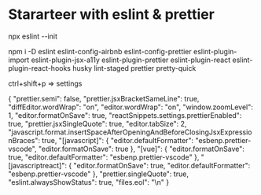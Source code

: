 # Stararteer with eslint & prettier

npx eslint --init

npm i -D eslint eslint-config-airbnb eslint-config-prettier eslint-plugin-import eslint-plugin-jsx-a11y eslint-plugin-prettier eslint-plugin-react eslint-plugin-react-hooks husky lint-staged prettier pretty-quick


ctrl+shift+p => settings

{
    "prettier.semi": false,
    "prettier.jsxBracketSameLine": true,
    "diffEditor.wordWrap": "on",
    "editor.wordWrap": "on",
    "window.zoomLevel": 1,
    "editor.formatOnSave": true,
    "reactSnippets.settings.prettierEnabled": true,
    "prettier.jsxSingleQuote": true,
    "editor.tabSize": 2,
    "javascript.format.insertSpaceAfterOpeningAndBeforeClosingJsxExpressionBraces": true,
    "[javascript]": {
        "editor.defaultFormatter": "esbenp.prettier-vscode",
        "editor.formatOnSave": true
    },
    "[vue]": {
        "editor.formatOnSave": true,
        "editor.defaultFormatter": "esbenp.prettier-vscode"
    },
    "[javascriptreact]": {
        "editor.formatOnSave": true,
        "editor.defaultFormatter": "esbenp.prettier-vscode"
    },
    "prettier.singleQuote": true,
    "eslint.alwaysShowStatus": true,
    "files.eol": "\n"
}